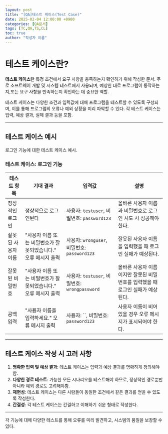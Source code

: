 ```yaml
---
layout: post
title: "[QA]테스트 케이스(Test Case)"
date: 2025-02-04 12:00:00 +0900
categories: [QA문서]
tags: [TC,QA,TS,CL]
toc: true
author: "작성자 이름"
---
```


# 테스트 케이스란?

**테스트 케이스**란 특정 조건에서 요구 사항을 충족하는지 확인하기 위해 작성한 문서.
주로 소프트웨어 개발 및 시스템 테스트에서 사용되며, 예상한 대로 프로그램이 동작하는지,또는 요구 사항을 만족하는지 확인하는 데 중요한 역할.

테스트 케이스는 다양한 조건과 입력값에 대해 프로그램을 테스트할 수 있도록 구성되며, 이를 통해 프로그램의 오류나 예외 상황을 미리 파악할 수 있다.
각 테스트 케이스는 입력, 예상 결과, 실제 결과 등을 포함.

---

## 테스트 케이스 예시

로그인 기능에 대한 테스트 케이스 예시.

### **테스트 케이스: 로그인 기능**

| **테스트 항목**         | **기대 결과**                        | **입력값**                    | **설명**                                               |
|------------------------|-------------------------------------|-------------------------------|--------------------------------------------------------|
| 정상적인 로그인        | 정상적으로 로그인된다               | 사용자: `testuser`, 비밀번호: `password123` | 올바른 사용자 이름과 비밀번호로 로그인 시도 시 성공해야 한다. |
| 잘못된 사용자 이름     | "사용자 이름 또는 비밀번호가 잘못되었습니다." 오류 메시지 출력 | 사용자: `wronguser`, 비밀번호: `password123` | 잘못된 사용자 이름을 입력했을 때 로그인 실패가 예상된다. |
| 잘못된 비밀번호        | "사용자 이름 또는 비밀번호가 잘못되었습니다." 오류 메시지 출력 | 사용자: `testuser`, 비밀번호: `wrongpassword` | 올바른 사용자 이름이지만 잘못된 비밀번호를 입력했을 때 로그인 실패가 예상된다. |
| 공백 입력              | "사용자 이름을 입력하세요." 오류 메시지 출력 | 사용자: ``, 비밀번호: `password123` | 사용자 이름이 비어 있을 경우 오류 메시지가 표시되어야 한다. |

---

## 테스트 케이스 작성 시 고려 사항

1. **명확한 입력 및 예상 결과**: 테스트 케이스는 입력과 예상 결과를 명확하게 정의해야 함.
2. **다양한 경로 테스트**: 가능한 모든 시나리오를 테스트해야 하므로, 정상적인 경로뿐만 아니라 예외 경로도 고려해야함.
3. **재현성**: 테스트 케이스는 다른 사람들이 동일한 조건에서 같은 결과를 얻을 수 있도록 작성한다.
4. **간결성**: 각 테스트 케이스는 간결하고 이해하기 쉬운 형태로 작성한다.

---

각 기능에 대해 다양한 테스트를 통해 오류를 미리 발견하고, 시스템의 품질을 보장할 수 있다.
